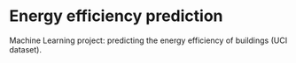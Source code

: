 # Energy efficiency prediction
Machine Learning project: predicting the energy efficiency of buildings (UCI dataset).
